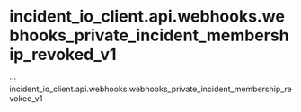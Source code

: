 # incident_io_client.api.webhooks.webhooks_private_incident_membership_revoked_v1

::: incident_io_client.api.webhooks.webhooks_private_incident_membership_revoked_v1